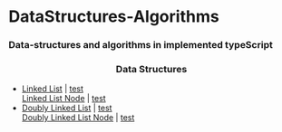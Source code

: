 # DataStructures-Algorithms

### Data-structures and algorithms in implemented typeScript

<h3 align="center">Data Structures</h3>

* [Linked List](src/dataStructures/LinkedList.ts) | [test](src/dataStructures/test/LinkedList.test.ts)  
  [Linked List Node](src/dataStructures/LinkedListNode.ts) | [test](src/dataStructures/test/LinkedListNode.test.ts)
* [Doubly Linked List](src/dataStructures/DoublyLinkedList.ts) | [test](src/dataStructures/test/DoublyLinkedListNode.test.ts)  
  [Doubly Linked List Node](src/dataStructures/DoublyLinkedListNode.ts) | [test](src/dataStructures/test/DoublyLinkedListNode.test.ts)